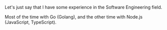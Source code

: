 Let's just say that I have some experience in the Software Engineering field.

Most of the time with Go (Golang), and the other time with Node.js (JavaScript, TypeScript).
